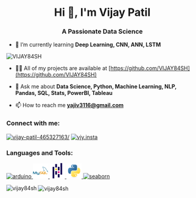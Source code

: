 <h1 align="center">Hi 👋, I'm Vijay Patil</h1>
<h3 align="center">A Passionate Data Science</h3>


- 🌱 I’m currently learning **Deep Learning, CNN, ANN, LSTM**

<p align="left"> <img src="https://komarev.com/ghpvc/?username=VIJAY84SH&label=Profile%20views&color=0e75b6&style=flat" alt="VIJAY84SH" /> </p>

- 👨‍💻 All of my projects are available at [https://github.com/VIJAY84SH](https://github.com/VIJAY84SH)

- 💬 Ask me about **Data Science, Python, Machine Learning, NLP, Pandas, SQL, Stats, PowerBI, Tableau**

- 📫 How to reach me **yajiv3116@gmail.com**

<h3 align="left">Connect with me:</h3>
<p align="left">
<a href="https://linkedin.com/in/https://www.linkedin.com/in/vijay-patil-465327163/" target="blank"><img align="center" src="https://raw.githubusercontent.com/rahuldkjain/github-profile-readme-generator/master/src/images/icons/Social/linked-in-alt.svg" alt="vijay-patil-465327163/" height="30" width="40" /></a>
<a href="https://instagram.com/vjy.insta" target="blank"><img align="center" src="https://raw.githubusercontent.com/rahuldkjain/github-profile-readme-generator/master/src/images/icons/Social/instagram.svg" alt="vjy.insta" height="30" width="40" /></a>
</p>

<h3 align="left">Languages and Tools:</h3>
<p align="left"> <a href="https://www.arduino.cc/" target="_blank" rel="noreferrer"> <img src="https://cdn.worldvectorlogo.com/logos/arduino-1.svg" alt="arduino" width="40" height="40"/> </a> <a href="https://www.mysql.com/" target="_blank" rel="noreferrer"> <img src="https://raw.githubusercontent.com/devicons/devicon/master/icons/mysql/mysql-original-wordmark.svg" alt="mysql" width="40" height="40"/> </a> <a href="https://pandas.pydata.org/" target="_blank" rel="noreferrer"> <img src="https://raw.githubusercontent.com/devicons/devicon/2ae2a900d2f041da66e950e4d48052658d850630/icons/pandas/pandas-original.svg" alt="pandas" width="40" height="40"/> </a> <a href="https://www.python.org" target="_blank" rel="noreferrer"> <img src="https://raw.githubusercontent.com/devicons/devicon/master/icons/python/python-original.svg" alt="python" width="40" height="40"/> </a> <a href="https://seaborn.pydata.org/" target="_blank" rel="noreferrer"> <img src="https://seaborn.pydata.org/_images/logo-mark-lightbg.svg" alt="seaborn" width="40" height="40"/> </a> </p>

<p><img align="left" src="https://github-readme-stats.vercel.app/api/top-langs?username=vijay84sh&show_icons=true&locale=en&layout=compact" alt="vijay84sh" /></p>

<p>&nbsp;<img align="center" src="https://github-readme-stats.vercel.app/api?username=vijay84sh&show_icons=true&locale=en" alt="vijay84sh" /></p>

